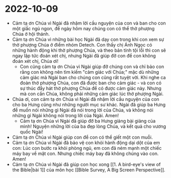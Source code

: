 # 2022-10-09
- Cảm tạ ơn Chúa vì Ngài đã nhậm lời cầu nguyện của con và ban cho con một giấc ngủ ngon, để ngày hôm nay chúng con có thể thờ phượng Chúa ở hội thánh.
- Cảm tạ ơn Chúa vì những bài học Ngài đã dạy con trong khi con xem sự thờ phượng Chúa ở điểm nhóm Detech. Con thấy chị Ánh Ngọc có những hành động khi thờ phượng Chúa, và theo bản tính tội lỗi thì con sẽ ngay lập tức đoán xét chị, nhưng Ngài đã giúp đỡ con để con không đoán xét chị, Chúa ơi!
	- Con cũng cảm tạ ơn Chúa vì Ngài giúp đỡ chúng con và chỉ bảo con rằng con không nên tìm kiếm "cảm giác với Chúa;" mặc dù những cảm giác mà Ngài ban cho chúng con cũng rất tuyệt vời. Khi nghe ca đoàn thờ phượng Chúa, con đã được ban cho cảm giác - và con có sự thúc đẩy hát thờ phượng Chúa để có được cảm giác này. Nhưng mà con cần Chúa, không phải những cảm giác lúc thờ phượng Ngài.
- Chúa ơi, con cảm tạ ơn Chúa vì Ngài đã nhậm lời cầu nguyện của con cho ba Hưng cũng như những người mục sư khác. Ngài đã giúp ba Hưng để muốn nói những gì Ngài đã nói trong lời của Chúa, và không nói những gì Ngài không nói trong lời của Ngài. Amen!
	- Cảm tạ ơn Chúa vì Ngài đã giúp đỡ ba Hưng giảng bài giảng của mình! Nguyện những lời của ba đẹp lòng Chúa, và kết quả cho vương quốc Ngài!
- Cảm tạ ơn Chúa vì Ngài giúp con để con có thể giết một con muỗi.
- Cảm tạ ơn Chúa vì Ngài đã bảo vệ con khỏi hành động dại dột của em con: Lúc con bước ra khỏi phòng ngủ, em con đã ném mạnh một chiếc máy bay về mặt con. Nhưng chiếc máy bay đã không chúng vào con. Amen!
- Cảm tạ ơn Chúa vì Ngài đã giúp con học xong [[1. A bird-eye's view of the Bible|bài 1]] của môn học [[Bible Survey, A Big Screen Perspective]].